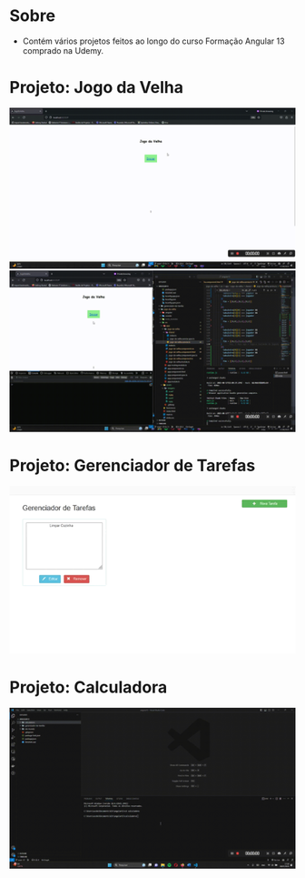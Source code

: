 # Sobre
- Contém vários projetos feitos ao longo do curso Formação Angular 13 comprado na Udemy.

# Projeto: Jogo da Velha
![alt text](https://github.com/acebeR/angular13/blob/main/jogo-da-velha/src/assets/gifs/jogo-da-velha.gif?raw=true)
![alt text](https://github.com/acebeR/angular13/blob/main/jogo-da-velha/src/assets/gifs/jogoda-velha-2.gif?raw=true)

# Projeto: Gerenciador de Tarefas
![alt text](https://github.com/acebeR/angular13/blob/main/gerenciador-de-tarefas/img/Gerenciador%20de%20Tarefas.gif?raw=true)

# Projeto: Calculadora
![alt text](https://github.com/acebeR/angular13/blob/main/calculadora/imgs/telas.gif?raw=true)



